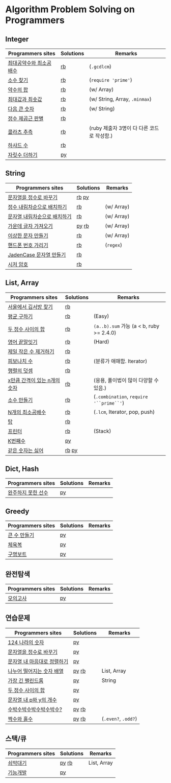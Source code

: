 # Algorithm Problem Solving on Programmers


## Integer
| Programmers sites | Solutions | Remarks |
| ---- | ---- | ---- |
| [최대공약수와 최소공배수](https://programmers.co.kr/learn/courses/30/lessons/12940?language=python3) | [rb](solutions/rb/30-12940.rb) | (`.gcdlcm`) |
| [소수 찾기](https://programmers.co.kr/learn/courses/30/lessons/12921?language=python3) | [rb](solutions/rb/30-12921.rb) | (`require 'prime'`) |
| [약수의 합](https://programmers.co.kr/learn/courses/30/lessons/12928?language=python3) | [rb](solutions/rb/30-12928.rb) | (w/ Array) |
| [최대값과 최솟값](https://programmers.co.kr/learn/courses/30/lessons/12939?language=python3) | [rb](solutions/rb/30-12939.rb) | (w/ String, Array, `.minmax`) |
| [다음 큰 숫자](https://programmers.co.kr/learn/courses/30/lessons/12911?language=python3) | [rb](solutions/rb/30-12911.rb) | (w/ String) |
| [정수 제곱근 판별](https://programmers.co.kr/learn/courses/30/lessons/12934?language=python3) | [rb](solutions/rb/30-12934.rb) | |
| [콜라츠 추측](https://programmers.co.kr/learn/courses/30/lessons/12943?language=python3) | [rb](solutions/rb/30-12943.rb) | (ruby 제출자 3명이 다 다른 코드로 작성함.) |
| [하샤드 수](https://programmers.co.kr/learn/courses/30/lessons/12947?language=python3) | [rb](solutions/rb/30-12947.rb) | |
| [자릿수 더하기](https://programmers.co.kr/learn/courses/30/lessons/12931?language=python3) | [py](solutions/py/30-12931.py) | |


## String
| Programmers sites | Solutions | Remarks |
| ---- | ---- | ---- |
| [문자열을 정수로 바꾸기](https://programmers.co.kr/learn/courses/30/lessons/12925?language=python3) | [rb](solutions/rb/30-12925.rb) [py](solutions/py/30-12925.py) | |
| [정수 내림차순으로 배치하기](https://programmers.co.kr/learn/courses/30/lessons/12933?language=python3) | [rb](solutions/rb/30-12933.rb) | (w/ Array) |
| [문자열 내림차순으로 배치하기](https://programmers.co.kr/learn/courses/30/lessons/12917?language=python3) | [rb](solutions/rb/30-12907.rb) | (w/ Array) |
| [가운데 글자 가져오기](https://programmers.co.kr/learn/courses/30/lessons/12903?language=python3) | [py](solutions/py/30-12903.py) [rb](solutions/rb/30-12903.rb) | (w/ Array) |
| [이상한 문자 만들기](https://programmers.co.kr/learn/courses/30/lessons/12930?language=python3) | [rb](solutions/rb/30-12930.rb) | (w/ Array) |
| [핸드폰 번호 가리기](https://programmers.co.kr/learn/courses/30/lessons/12948?language=python3) | [rb](solutions/rb/30-12948.rb) | (`regex`) |
| [JadenCase 문자열 만들기](https://programmers.co.kr/learn/courses/30/lessons/12951?language=python3) | [rb](solutions/rb/30-12951.rb) | |
| [시저 암호](https://programmers.co.kr/learn/courses/30/lessons/12926?language=python3) | [rb](solutions/rb/30-12926.rb) | |


## List, Array
| Programmers sites | Solutions | Remarks |
| ---- | ---- | ---- |
| [서울에서 김서방 찾기](https://programmers.co.kr/learn/courses/30/lessons/12919?language=python3) | [rb](solutions/rb/30-12919.rb) | |
| [평균 구하기](https://programmers.co.kr/learn/courses/30/lessons/12944?language=python3) | [rb](solutions/rb/30-12944.rb) | (Easy) |
| [두 정수 사이의 합](https://programmers.co.kr/learn/courses/30/lessons/12912?language=python3) | [rb](solutions/rb/30-12912.rb) | `(a..b).sum` 가능 (a < b, ruby >= 2.4.0) | 
| [영어 끝말잇기](https://programmers.co.kr/learn/courses/30/lessons/12981?language=python3) | [rb](solutions/rb/30-12981.rb) | (Hard) |
| [제일 작은 수 제거하기](https://programmers.co.kr/learn/courses/30/lessons/12935?language=python3) | [rb](solutions/rb/30-12935.rb) |
| [피보나치 수](https://programmers.co.kr/learn/courses/30/lessons/12945?language=python3) | [rb](solutions/rb/30-12945.rb) | (분류가 애매함. Iterator) |
| [행렬의 덧셈](https://programmers.co.kr/learn/courses/30/lessons/12950?language=python3) | [rb](solutions/rb/30-12950.rb) | |
| [x만큼 간격이 있는 n개의 숫자](https://programmers.co.kr/learn/courses/30/lessons/12954?language=python3) | [rb](solutions/rb/30-12954.rb) | (응용, 풀이법이 많이 다양할 수 있음.) |
| [소수 만들기](https://programmers.co.kr/learn/courses/30/lessons/12977?language=python3) | [rb](solutions/rb/30-12977.rb) | (`.combination`, `require` `'``prime``'`) |
| [N개의 최소공배수](https://programmers.co.kr/learn/courses/30/lessons/12953?language=python3) | [rb](solutions/rb/30-12953.rb) | (`.lcm`, Iterator, pop, push) |
| [탑](https://programmers.co.kr/learn/courses/30/lessons/42588?language=python3) | [rb](solutions/rb/30-42588.rb) | |
| [프린터](https://programmers.co.kr/learn/courses/30/lessons/42587?language=python3) | [rb](solutions/rb/30-42587.rb) | (Stack) |
| [K번째수](https://programmers.co.kr/learn/courses/30/lessons/42748?language=python3) | [py](solutions/py/30-42748.py) | |
| [같은 숫자는 싫어](https://programmers.co.kr/learn/courses/30/lessons/12906?language=python3) | [rb](solutions/rb/30-12906.rb) [py](solutions/py/30-12906.py) | |


## Dict, Hash
| Programmers sites | Solutions | Remarks |
| ---- | ---- | ---- |
| [완주하지 못한 선수](https://programmers.co.kr/learn/courses/30/lessons/42576?language=python3) | [py](solutions/py/30-42576.py) | |


## Greedy

| Programmers sites | Solutions | Remarks |
| ---- | ---- | ---- |
| [큰 수 만들기](https://programmers.co.kr/learn/courses/30/lessons/42883?language=python3) | [py](solutions/py/30-42883.py) | |
| [체육복](https://programmers.co.kr/learn/courses/30/lessons/42862?language=python3) | [py](solutions/py/30-42862.py) | |
| [구명보트](https://programmers.co.kr/learn/courses/30/lessons/42885?language=python3) | [py](solutions/py/30-42885.py) | |


## 완전탐색

| Programmers sites | Solutions | Remarks |
| ---- | ---- | ---- |
| [모의고사](https://programmers.co.kr/learn/courses/30/lessons/42840?language=python3) | [py](solutions/py/30-42840.py) | |


## 연습문제
| Programmers sites | Solutions | Remarks |
| ---- | ---- | ---- |
| [124 나라의 숫자](https://programmers.co.kr/learn/courses/30/lessons/12899?language=python3) | [py](solutions/py/30-12899.py) | |
| [문자열을 정수로 바꾸기](https://programmers.co.kr/learn/courses/30/lessons/12925?language=python3) | [py](solutions/py/30-12925.py) | |
| [문자열 내 마음대로 정렬하기](https://programmers.co.kr/learn/courses/30/lessons/12915?language=python3) | [py](solutions/py/30-12915.py) | |
| [나누어 떨어지는 숫자 배열](https://programmers.co.kr/learn/courses/30/lessons/12910?language=python3) | [py](solutions/py/30-12910.py) [rb](solutions/rb/30-12910.rb) | List, Array |
| [가장 긴 팰린드롬](https://programmers.co.kr/learn/courses/30/lessons/12904?language=python3) | [py](solutions/py/30-12904.py) | String |
| [두 정수 사이의 합](https://programmers.co.kr/learn/courses/30/lessons/12912?language=python3) | [py](solutions/py/30-12912.py) | |
| [문자열 내 p와 y의 개수](https://programmers.co.kr/learn/courses/30/lessons/12916?language=python3) | [py](solutions/py/30-12916.py) | |
| [수박수박수박수박수박수?](https://programmers.co.kr/learn/courses/30/lessons/12922?language=python3) | [py](solutions/rb/30-12922.py) [rb](solutions/rb/30-12922.rb) | |
| [짝수와 홀수](https://programmers.co.kr/learn/courses/30/lessons/12937?language=python3) | [py](solutions/py/30-12937.py) [rb](solutions/rb/30-12937.rb) | (`.even?`, `.odd?`) | 


## 스택/큐
| Programmers sites | Solutions | Remarks |
| ---- | ---- | ---- |
| [쇠막대기](https://programmers.co.kr/learn/courses/30/lessons/42585?language=python3) | [py](solutions/py/30-42585.py) [rb](solutions/rb/30-42585.rb) | List, Array |
| [기능개발](https://programmers.co.kr/learn/courses/30/lessons/42586?language=python3) | [py](solutions/py/30-42586.py) | |

